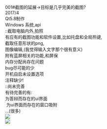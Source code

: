 001#截图的延展->目标是几乎完美的截图?<br>
2017/4  <br>
Qt5.8制作<br>
Windows 系统,api<br>
::截取电脑内外,拍照<br>
有应有的截图功能和软件设置,比如托盘和全局热键,<br>
截取任意形状的png,<br>
图像编辑,(我觉得输入文字那个很有意义)<br>
附有蓝屏相关的功能,和屏保<br>
内存分配尚存在问题<br>
bug尽可能的少<br>
开机自启未设置选项<br>
注释缺少!<br>
::尚未完善<br>
有待完善的有:<br>
  为答辩而存在的ui界面<br>
  为ui界面而存在的窗口吸附<br>
...(很多)<br>
![](http://chuantu.biz/t5/118/1498538318x2890149440.png)<br>
![](http://chuantu.biz/t5/118/1498538427x2890149440.png)<br>
